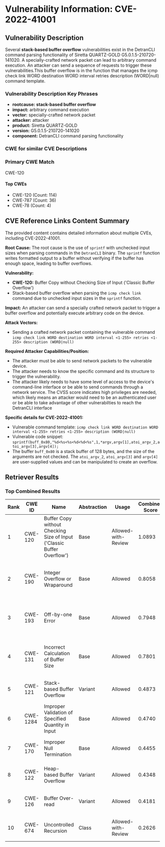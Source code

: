 # Vulnerability Information: CVE-2022-41001

## Vulnerability Description
Several **stack-based buffer overflow** vulnerabilities exist in the DetranCLI command parsing functionality of Siretta QUARTZ-GOLD G5.0.1.5-210720-141020. A specially-crafted network packet can lead to arbitrary command execution. An attacker can send a sequence of requests to trigger these vulnerabilities.This buffer overflow is in the function that manages the icmp check link WORD destination WORD interval retries description (WORD|null) command template.

### Vulnerability Description Key Phrases
- **rootcause:** **stack-based buffer overflow**
- **impact:** arbitrary command execution
- **vector:** specially-crafted network packet
- **attacker:** attacker
- **product:** Siretta QUARTZ-GOLD
- **version:** G5.0.1.5-210720-141020
- **component:** DetranCLI command parsing functionality

### CWE for similar CVE Descriptions
### Primary CWE Match
CWE-120

#### Top CWEs
- CWE-120 (Count: 114)
- CWE-787 (Count: 36)
- CWE-78 (Count: 4)

## CVE Reference Links Content Summary
The provided content contains detailed information about multiple CVEs, including CVE-2022-41001.

**Root Cause:**
The root cause is the use of `sprintf` with unchecked input sizes when parsing commands in the `DetranCLI` binary. The `sprintf` function writes formatted output to a buffer without verifying if the buffer has enough space, leading to buffer overflows.

**Vulnerability:**
- **CWE-120:**  Buffer Copy without Checking Size of Input ('Classic Buffer Overflow')
- Stack-based buffer overflow when parsing the `icmp check link` command due to unchecked input sizes in the `sprintf` function.

**Impact:**
An attacker can send a specially crafted network packet to trigger a buffer overflow and potentially execute arbitrary code on the device.

**Attack Vectors:**
- Sending a crafted network packet containing the vulnerable command `icmp check link WORD destination WORD interval <1-255> retries <1-255> description (WORD|null)`

**Required Attacker Capabilities/Position:**
- The attacker must be able to send network packets to the vulnerable device.
- The attacker needs to know the specific command and its structure to trigger the vulnerability.
- The attacker likely needs to have some level of access to the device's command-line interface or be able to send commands through a network service. The CVSS score indicates high privileges are needed, which likely means an attacker would need to be an authenticated user or be able to take advantage of other vulnerabilties to reach the DetranCLI interface

**Specific details for CVE-2022-41001:**
- Vulnerable command template: `icmp check link WORD destination WORD interval <1-255> retries <1-255> description (WORD|null)`
- Vulnerable code snippet: `sprintf(buff_0x80,"%d<%s<%s<%d<%d<%s",1,*argv,argv[1],atoi_argv_2,atoi_argv[3],argv[4]);`
- The buffer `buff_0x80` is a stack buffer of 128 bytes, and the size of the arguments are not checked. The `atoi_argv_2`, `atoi_argv[3]` and `argv[4]` are user-supplied values and can be manipulated to create an overflow.

## Retriever Results

### Top Combined Results

| Rank | CWE ID | Name | Abstraction | Usage | Combined Score | Retrievers | Individual Scores |
|------|--------|------|-------------|-------|---------------|------------|-------------------|
| 1 | CWE-120 | Buffer Copy without Checking Size of Input ('Classic Buffer Overflow') | Base | Allowed-with-Review | 1.0893 | dense, sparse, graph | dense: 0.707, sparse: 0.878, graph: 0.797 |
| 2 | CWE-190 | Integer Overflow or Wraparound | Base | Allowed | 0.8058 | dense, sparse, graph | dense: 0.567, sparse: 0.350, graph: 0.901 |
| 3 | CWE-193 | Off-by-one Error | Base | Allowed | 0.7948 | dense, sparse, graph | dense: 0.561, sparse: 0.324, graph: 0.919 |
| 4 | CWE-131 | Incorrect Calculation of Buffer Size | Base | Allowed | 0.7801 | dense, sparse, graph | dense: 0.575, sparse: 0.296, graph: 0.904 |
| 5 | CWE-121 | Stack-based Buffer Overflow | Variant | Allowed | 0.4873 | dense, sparse | dense: 0.657, sparse: 0.348 |
| 6 | CWE-1284 | Improper Validation of Specified Quantity in Input | Base | Allowed | 0.4740 | dense, sparse | dense: 0.550, sparse: 0.347 |
| 7 | CWE-170 | Improper Null Termination | Base | Allowed | 0.4455 | sparse, graph | sparse: 0.285, graph: 0.789 |
| 8 | CWE-122 | Heap-based Buffer Overflow | Variant | Allowed | 0.4348 | dense, sparse | dense: 0.578, sparse: 0.318 |
| 9 | CWE-126 | Buffer Over-read | Variant | Allowed | 0.4181 | dense, sparse | dense: 0.567, sparse: 0.296 |
| 10 | CWE-674 | Uncontrolled Recursion | Class | Allowed-with-Review | 0.2626 | dense, sparse | dense: 0.568, sparse: 0.284 |

